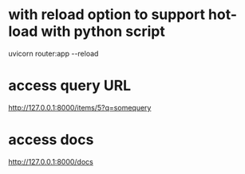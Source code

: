 
# with reload option to support hot-load with python script
uvicorn router:app --reload


# access query URL
http://127.0.0.1:8000/items/5?q=somequery


# access docs
http://127.0.0.1:8000/docs





